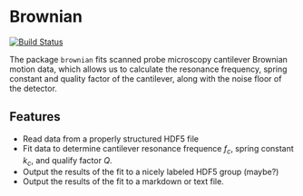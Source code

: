 Brownian
========

[![Build Status](https://travis-ci.org/ryanpdwyer/brownian.svg?branch=master)](https://travis-ci.org/ryanpdwyer/brownian)

The package `brownian` fits scanned probe microscopy cantilever Brownian motion data, which allows us to calculate the resonance frequency, spring constant and quality factor of the cantilever, along with the noise floor of the detector.

Features
--------

- Read data from a properly structured HDF5 file
- Fit data to determine cantilever resonance frequence $f_c$, spring constant $k_c$, and qualify factor $Q$.
- Output the results of the fit to a nicely labeled HDF5 group (maybe?)
- Output the results of the fit to a markdown or text file.
